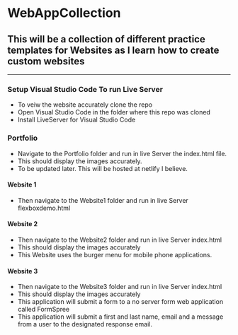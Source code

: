 # WebAppCollection

## This will be a collection of different practice templates for Websites as I learn how to create custom websites

---

### Setup Visual Studio Code To run Live Server

- To veiw the website accurately clone the repo
- Open Visual Studio Code in the folder where this repo was cloned
- Install LiveServer for Visual Studio Code

### Portfolio
- Navigate to the Portfolio folder and run in live Server the index.html file.
- This should display the images accurately.
- To be updated later. This will be hosted at netlify I believe.

#### Website 1
- Then navigate to the Website1 folder and run in live Server flexboxdemo.html

#### Website 2

- Then navigate to the Website2 folder and run in live Server index.html
- This should display the images accurately
- This Website uses the burger menu for mobile phone applications.

#### Website 3

- Then navigate to the Website3 folder and run in live Server index.html
- This should display the images accurately
- This application will submit a form to a no server form web application called FormSpree
- This application will submit a first and last name, email and a message from a user to the designated response email.
